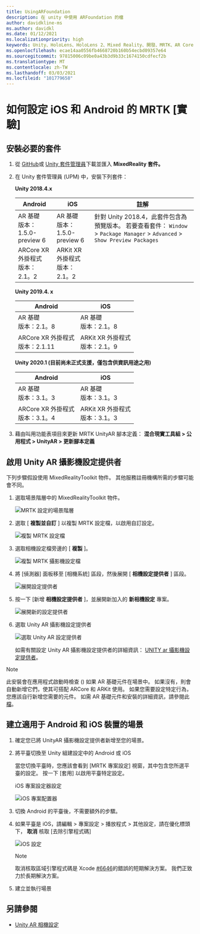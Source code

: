```yaml
---
title: UsingARFoundation
description: 在 unity 中使用 ARFoundation 的檔
author: davidkline-ms
ms.author: davidkl
ms.date: 01/12/2021
ms.localizationpriority: high
keywords: Unity、HoloLens、HoloLens 2、Mixed Reality、開發、MRTK、AR Core、AR 套件
ms.openlocfilehash: ecae14aa0556fb4668720b160b54ecbd09357e64
ms.sourcegitcommit: 97815006c09be0a43b3d9b33c1674150cdfecf2b
ms.translationtype: MT
ms.contentlocale: zh-TW
ms.lasthandoff: 03/03/2021
ms.locfileid: "101779658"
---
```

# <a name="how-to-configure-mrtk-for-ios-and-android-experimental"></a>如何設定 iOS 和 Android 的 MRTK [實驗]

## <a name="install-required-packages"></a>安裝必要的套件

1. 從 [GitHub](https://github.com/microsoft/MixedRealityToolkit-Unity/releases/tag/v2.3.0)或 [Unity 套件管理員](../../configuration/usingupm.md)下載並匯入 **MixedReality 套件。**

1. 在 Unity 套件管理員 (UPM) 中，安裝下列套件：

    **Unity 2018.4.x**

    | **Android** | **iOS** | 註解 |
    | --- | --- | --- |
    | AR 基礎  <br/> 版本： 1.5.0-preview 6 | AR 基礎  <br/> 版本： 1.5.0-preview 6 | 針對 Unity 2018.4，此套件包含為預覽版本。 若要查看套件： `Window` > `Package Manager` > `Advanced` > `Show Preview Packages` |
    | ARCore XR 外掛程式 <br/> 版本：2.1。2 | ARKit XR 外掛程式 <br/> 版本：2.1。2 | |

    **Unity 2019.4. x**

    | **Android** | **iOS** |
    | --- | --- |
    | AR 基礎  <br/> 版本：2.1。8 |  AR 基礎  <br/> 版本：2.1。8 |
    | ARCore XR 外掛程式 <br/> 版本：2.1.11 | ARKit XR 外掛程式 <br/> 版本：2.1。9 |

    **Unity 2020.1 (目前尚未正式支援，僅包含供資訊用途之用)**

    | **Android** | **iOS** |
    | --- | --- |
    | AR 基礎  <br/> 版本：3.1。3 |  AR 基礎  <br/> 版本：3.1。3 |
    | ARCore XR 外掛程式 <br/> 版本：3.1。4 | ARKit XR 外掛程式 <br/> 版本：3.1。3 |

1. 藉由叫用功能表項目來更新 MRTK UnityAR 腳本定義： **混合現實工具組 > 公用程式 > UnityAR > 更新腳本定義**

## <a name="enabling-the-unity-ar-camera-settings-provider"></a>啟用 Unity AR 攝影機設定提供者

下列步驟假設使用 MixedRealityToolkit 物件。 其他服務註冊機構所需的步驟可能會不同。

1. 選取場景階層中的 MixedRealityToolkit 物件。

    ![MRTK 設定的場景階層](../images/MRTK_ConfiguredHierarchy.png)

1. 選取 [ **複製並自訂** ] 以複製 MRTK 設定檔，以啟用自訂設定。

    ![複製 MRTK 設定檔](../images/camera-system/CloneProfileARFoundation.png)

1. 選取相機設定檔旁邊的 [ **複製** ]。

    ![複製 MRTK 攝影機設定檔](../images/camera-system/CloneCameraProfileARFoundation.png)

1. 將 [偵測器] 面板移至 [相機系統] 區段，然後展開 [ **相機設定提供者** ] 區段。

    ![展開設定提供者](../images/camera-system/ExpandProviders.png)

1. 按一下 [新增 **相機設定提供者** ]，並展開新加入的 **新相機設定** 專案。

    ![展開新的設定提供者](../images/camera-system/ExpandNewProvider.png)

1. 選取 Unity AR 攝影機設定提供者

    ![選取 Unity AR 設定提供者](../images/camera-system/SelectUnityArSettings.png)

    如需有關設定 Unity AR 攝影機設定提供者的詳細資訊： [UNITY ar 攝影機設定提供者](../camera-system/UnityArCameraSettings.md)。

> [!NOTE]
> 此安裝會在應用程式啟動時檢查 () 如果 AR 基礎元件在場景中。 如果沒有，則會自動新增它們，使其可搭配 ARCore 和 ARKit 使用。
> 如果您需要設定特定行為，您應該自行新增您需要的元件。
> 如需 AR 基礎元件和安裝的詳細資訊，請參閱此 [檔](https://docs.unity3d.com/Packages/com.unity.xr.arfoundation@2.2/manual/index.html#samples)。

## <a name="building-a-scene-for-android-and-ios-devices"></a>建立適用于 Android 和 iOS 裝置的場景

1. 確定您已將 UnityAR 攝影機設定提供者新增至您的場景。

1. 將平臺切換至 Unity 組建設定中的 Android 或 iOS

    當您切換平臺時，您應該會看到 [MRTK 專案設定] 視窗，其中包含您所選平臺的設定。  按一下 [套用] 以啟用平臺特定設定。

    iOS 專案設定器設定

    ![iOS 專案配置器](../images/camera-system/MRTKProjectConfigurator.png)

1. 切換 Android 的平臺後，不需要額外的步驟。

1. 如果平臺是 iOS，請編輯 > 專案設定 > 播放程式 > 其他設定，請在優化標頭下， **取消** 核取 [去除引擎程式碼]

    ![iOS 設定](../images/camera-system/UncheckStripEngineCodeiOS.png)

    > [!NOTE]
    > 取消核取區域引擎程式碼是 Xcode [#6646](https://github.com/microsoft/MixedRealityToolkit-Unity/issues/6646)的錯誤的短期解決方案。  我們正致力於長期解決方案。

1. 建立並執行場景

## <a name="see-also"></a>另請參閱

- [Unity AR 相機設定](../camera-system/UnityArCameraSettings.md)
